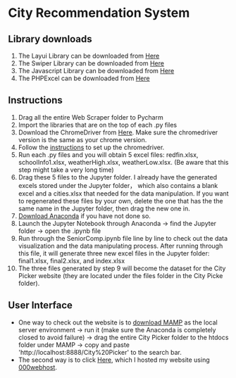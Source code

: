 # City Recommendation System
## Library downloads
1. The Layui Library can be downloaded from [Here](https://layui.itze.cn/)
2. The Swiper Library can be downloaded from [Here](https://www.cdnpkg.com/Swiper/file/swiper.js/)
3. The Javascript Library can be downloaded from [Here](https://www.cdnpkg.com/jquery-cookie/file/jquery.cookie.min.js/)
4. The PHPExcel can be downloaded from [Here](https://download.csdn.net/download/zqd76/10743168?utm_medium=distribute.pc_relevant_download.none-task-download-2~default~BlogCommendFromBaidu~Rate-3-10743168-download-75534937.topnsimilar_compare_v2&depth_1-utm_source=distribute.pc_relevant_download.none-task-download-2~default~BlogCommendFromBaidu~Rate-3-10743168-download-75534937.topnsimilar_compare_v2&dest=https%3A%2F%2Fdownload.csdn.net%2Fdownload%2Fzqd76%2F10743168&spm=1003.2020.3001.6616.3)
## Instructions
1. Drag all the entire Web Scraper folder to Pycharm 
2. Import the libraries that are on the top of each .py files
3. Download the ChromeDriver from [Here](https://chromedriver.storage.googleapis.com/index.html). Make sure the chromedriver version is the same as your chrome version.
4. Follow the [instructions](https://www.youtube.com/watch?v=-stXyMIrsck) to set up the chromedriver.
5. Run each .py files and you will obtain 5 excel files: redfin.xlsx, schoolInfo1.xlsx, weatherHigh.xlsx, weatherLow.xlsx. (Be aware that this step might take a very long time)
6. Drag these 5 files to the Jupyter folder. I already have the generated excels stored under the Jupyter folder， which also contains a blank excel and a cities.xlsx that needed for the data manipulation. If you want to regenerated these files by your own, delete the one that has the the same name in the Jupyter folder, then drag the new one in.
7. [Download Anaconda](https://www.anaconda.com/products/distribution) if you have not done so. 
8. Launch the Jupyter Notebook through Anaconda -> find the Jupyter folder -> open the .ipynb file
9. Run through the SeniorComp.ipynb file line by line to check out the data visualization and the data manipulating process. After running through this file, it will generate three new excel files in the Jupyter folder: final1.xlsx, final2.xlsx, and index.xlsx
10. The three files generated by step 9 will become the dataset for the City Picker website (they are located under the files folder in the City Picke folder).

## User Interface
- One way to check out the website is to [download MAMP](https://www.mamp.info/en/downloads/) as the local server environment -> run it (make sure the Anaconda is completely closed to avoid failure) -> drag the entire City Picker folder to the htdocs folder under MAMP -> copy and paste 'http://localhost:8888/City%20Picker' to the search bar.
- The second way is to click [Here](https://anzowu527.000webhostapp.com/), which I hosted my website using [000webhost](https://www.000webhost.com/).
